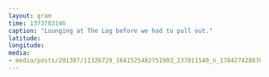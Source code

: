 ```yaml
---
layout: gram
time: 1373783146
caption: "Lounging at The Log before we had to pull out."
latitude: 
longitude: 
media:
- media/posts/201307/11326729_1641525482751903_237011540_n_17842742887000351.jpg
---
```


